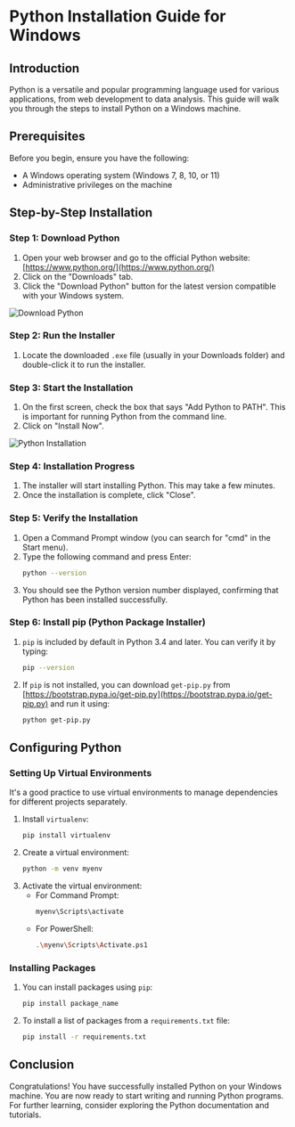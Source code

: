 # Python Installation Guide for Windows

## Introduction
Python is a versatile and popular programming language used for various applications, from web development to data analysis. This guide will walk you through the steps to install Python on a Windows machine.

## Prerequisites
Before you begin, ensure you have the following:
- A Windows operating system (Windows 7, 8, 10, or 11)
- Administrative privileges on the machine

## Step-by-Step Installation

### Step 1: Download Python
1. Open your web browser and go to the official Python website: [https://www.python.org/](https://www.python.org/)
2. Click on the "Downloads" tab.
3. Click the "Download Python" button for the latest version compatible with your Windows system.

![Download Python](https://www.python.org/static/img/python-logo.png)

### Step 2: Run the Installer
1. Locate the downloaded `.exe` file (usually in your Downloads folder) and double-click it to run the installer.

### Step 3: Start the Installation
1. On the first screen, check the box that says "Add Python to PATH". This is important for running Python from the command line.
2. Click on "Install Now".

![Python Installation](https://docs.python.org/3/_images/win_installer.png)

### Step 4: Installation Progress
1. The installer will start installing Python. This may take a few minutes.
2. Once the installation is complete, click "Close".

### Step 5: Verify the Installation
1. Open a Command Prompt window (you can search for "cmd" in the Start menu).
2. Type the following command and press Enter:
    ```sh
    python --version
    ```
3. You should see the Python version number displayed, confirming that Python has been installed successfully.

### Step 6: Install pip (Python Package Installer)
1. `pip` is included by default in Python 3.4 and later. You can verify it by typing:
    ```sh
    pip --version
    ```
2. If `pip` is not installed, you can download `get-pip.py` from [https://bootstrap.pypa.io/get-pip.py](https://bootstrap.pypa.io/get-pip.py) and run it using:
    ```sh
    python get-pip.py
    ```

## Configuring Python

### Setting Up Virtual Environments
It's a good practice to use virtual environments to manage dependencies for different projects separately.

1. Install `virtualenv`:
    ```sh
    pip install virtualenv
    ```
2. Create a virtual environment:
    ```sh
    python -m venv myenv
    ```
3. Activate the virtual environment:
    - For Command Prompt:
        ```sh
        myenv\Scripts\activate
        ```
    - For PowerShell:
        ```sh
        .\myenv\Scripts\Activate.ps1
        ```

### Installing Packages
1. You can install packages using `pip`:
    ```sh
    pip install package_name
    ```
2. To install a list of packages from a `requirements.txt` file:
    ```sh
    pip install -r requirements.txt
    ```

## Conclusion
Congratulations! You have successfully installed Python on your Windows machine. You are now ready to start writing and running Python programs. For further learning, consider exploring the Python documentation and tutorials.

